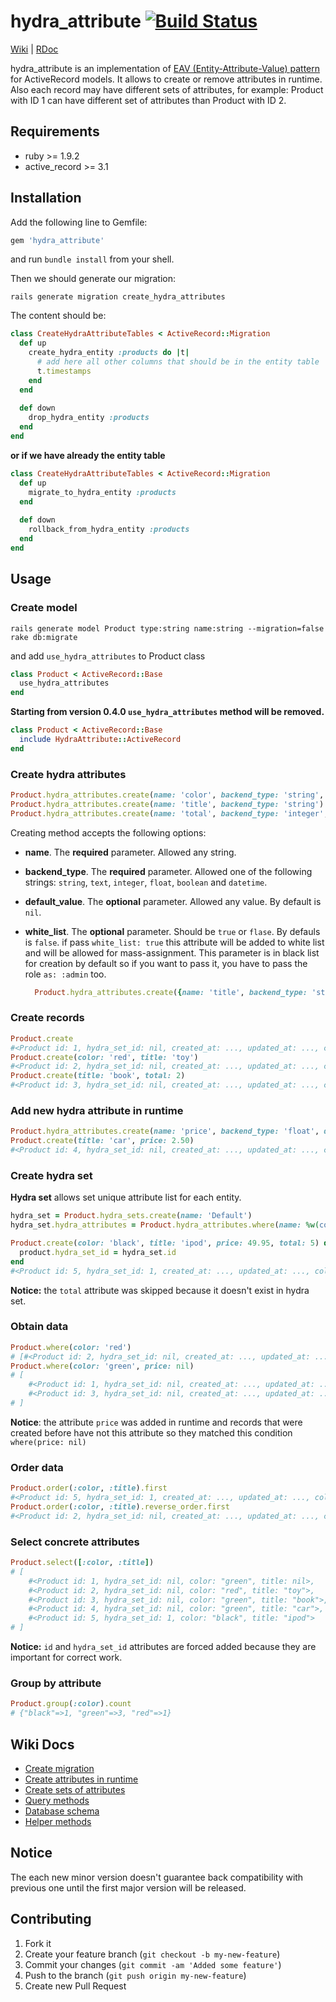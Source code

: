 # hydra_attribute [![Build Status](https://secure.travis-ci.org/kostyantyn/hydra_attribute.png)](http://travis-ci.org/kostyantyn/hydra_attribute)

[Wiki](https://github.com/kostyantyn/hydra_attribute/wiki) | [RDoc](http://rdoc.info/github/kostyantyn/hydra_attribute)

hydra_attribute is an implementation of
[EAV (Entity-Attribute-Value) pattern](http://en.wikipedia.org/wiki/Entity–attribute–value_model) for ActiveRecord models. It allows to create or remove attributes in runtime. Also each record may have different sets of attributes, for example: Product with ID 1 can have different set of attributes than Product with ID 2.

## Requirements
* ruby >= 1.9.2
* active_record >= 3.1

## Installation

Add the following line to Gemfile:
```ruby
gem 'hydra_attribute'
```
and run `bundle install` from your shell.
    
Then we should generate our migration:
```shell
rails generate migration create_hydra_attributes
```    
The content should be:
```ruby    
class CreateHydraAttributeTables < ActiveRecord::Migration
  def up
    create_hydra_entity :products do |t|
      # add here all other columns that should be in the entity table
      t.timestamps
    end
  end
      
  def down
    drop_hydra_entity :products
  end
end
```

**or if we have already the entity table**

```ruby    
class CreateHydraAttributeTables < ActiveRecord::Migration
  def up
    migrate_to_hydra_entity :products
  end
      
  def down
    rollback_from_hydra_entity :products
  end
end
```

## Usage

### Create model
```shell
rails generate model Product type:string name:string --migration=false
rake db:migrate
```

and add `use_hydra_attributes` to Product class
```ruby
class Product < ActiveRecord::Base
  use_hydra_attributes
end
```

**Starting from version 0.4.0 `use_hydra_attributes` method will be removed.**
```ruby
class Product < ActiveRecord::Base
  include HydraAttribute::ActiveRecord
end
```

### Create hydra attributes
```ruby
Product.hydra_attributes.create(name: 'color', backend_type: 'string', default_value: 'green')
Product.hydra_attributes.create(name: 'title', backend_type: 'string')
Product.hydra_attributes.create(name: 'total', backend_type: 'integer', default_value: 1)
```

Creating method accepts the following options:
* **name**. The **required** parameter. Allowed any string.   
* **backend_type**. The **required** parameter. Allowed one of the following strings: `string`, `text`, `integer`, `float`, `boolean` and `datetime`.
* **default_value**. The **optional** parameter. Allowed any value. By default is `nil`.
* **white_list**. The **optional** parameter. Should be `true` or `flase`. By defauls is `false`. if pass `white_list: true` this attribute will be added to white list and will be allowed for mass-assignment. This parameter is in black list for creation by default so if you want to pass it, you have to pass the role `as: :admin` too.

  ```ruby
    Product.hydra_attributes.create({name: 'title', backend_type: 'string', white_list: true}, as: :admin)
  ```

### Create records
```ruby
Product.create
#<Product id: 1, hydra_set_id: nil, created_at: ..., updated_at: ..., color: "green", title: nil, total: 1>
Product.create(color: 'red', title: 'toy')
#<Product id: 2, hydra_set_id: nil, created_at: ..., updated_at: ..., color: "red", title: "toy", total: 1>
Product.create(title: 'book', total: 2)
#<Product id: 3, hydra_set_id: nil, created_at: ..., updated_at: ..., color: "green", title: "book", total: 2>
```

### Add new hydra attribute in runtime
```ruby
Product.hydra_attributes.create(name: 'price', backend_type: 'float', default_value: 0.0)
Product.create(title: 'car', price: 2.50)
#<Product id: 4, hydra_set_id: nil, created_at: ..., updated_at: ..., color: "green", title: "car", total: 2, price: 2.5>
```

### Create hydra set
**Hydra set** allows set unique attribute list for each entity.

```ruby
hydra_set = Product.hydra_sets.create(name: 'Default')
hydra_set.hydra_attributes = Product.hydra_attributes.where(name: %w(color title price))

Product.create(color: 'black', title: 'ipod', price: 49.95, total: 5) do |product|
  product.hydra_set_id = hydra_set.id
end
#<Product id: 5, hydra_set_id: 1, created_at: ..., updated_at: ..., color: "black", title: "ipod", price: 49.95>
```
**Notice:** the `total` attribute was skipped because it doesn't exist in hydra set.

### Obtain data
```ruby
Product.where(color: 'red')
# [#<Product id: 2, hydra_set_id: nil, created_at: ..., updated_at: ..., color: "red", title: "toy", price: 0.0, total: 1>]
Product.where(color: 'green', price: nil)
# [
    #<Product id: 1, hydra_set_id: nil, created_at: ..., updated_at: ..., color: "green", title: nil, price: 0.0, total: 1>,
    #<Product id: 3, hydra_set_id: nil, created_at: ..., updated_at: ..., color: "green", title: "book", price: 0.0, total: 2>
# ]
```
**Notice**: the attribute `price` was added in runtime and records that were created before have not this attribute
so they matched this condition `where(price: nil)`

### Order data
```ruby
Product.order(:color, :title).first
#<Product id: 5, hydra_set_id: 1, created_at: ..., updated_at: ..., color: "black", title: "ipod", price: 49.95>
Product.order(:color, :title).reverse_order.first
#<Product id: 2, hydra_set_id: nil, created_at: ..., updated_at: ..., color: "red", title: "toy", price: 0.0, total: 1>
```

### Select concrete attributes
```ruby
Product.select([:color, :title])
# [
    #<Product id: 1, hydra_set_id: nil, color: "green", title: nil>,
    #<Product id: 2, hydra_set_id: nil, color: "red", title: "toy">,
    #<Product id: 3, hydra_set_id: nil, color: "green", title: "book">,
    #<Product id: 4, hydra_set_id: nil, color: "green", title: "car">,
    #<Product id: 5, hydra_set_id: 1, color: "black", title: "ipod">
# ] 
```
**Notice:** `id` and `hydra_set_id` attributes are forced added because they are important for correct work.

### Group by attribute
```ruby
Product.group(:color).count
# {"black"=>1, "green"=>3, "red"=>1}
```

## Wiki Docs
* [Create migration](https://github.com/kostyantyn/hydra_attribute/wiki/Create-migration)
* [Create attributes in runtime](https://github.com/kostyantyn/hydra_attribute/wiki/Create-attributes-in-runtime)
* [Create sets of attributes](https://github.com/kostyantyn/hydra_attribute/wiki/Create-sets-of-attributes)
* [Query methods](https://github.com/kostyantyn/hydra_attribute/wiki/Query-methods)
* [Database schema](https://github.com/kostyantyn/hydra_attribute/wiki/Database-schema)
* [Helper methods](https://github.com/kostyantyn/hydra_attribute/wiki/Helper-methods)

## Notice

The each new minor version doesn't guarantee back compatibility with previous one 
until the first major version will be released. 

## Contributing

1. Fork it
2. Create your feature branch (`git checkout -b my-new-feature`)
3. Commit your changes (`git commit -am 'Added some feature'`)
4. Push to the branch (`git push origin my-new-feature`)
5. Create new Pull Request
